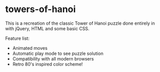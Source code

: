 # towers-of-hanoi
This is a recreation of the classic Tower of Hanoi puzzle done entirely in with jQuery, HTML and some basic CSS.

Feature list:
- Animated moves
- Automatic play mode to see puzzle solution
- Compatibility with all modern browsers
- Retro 80's inspired color scheme!
